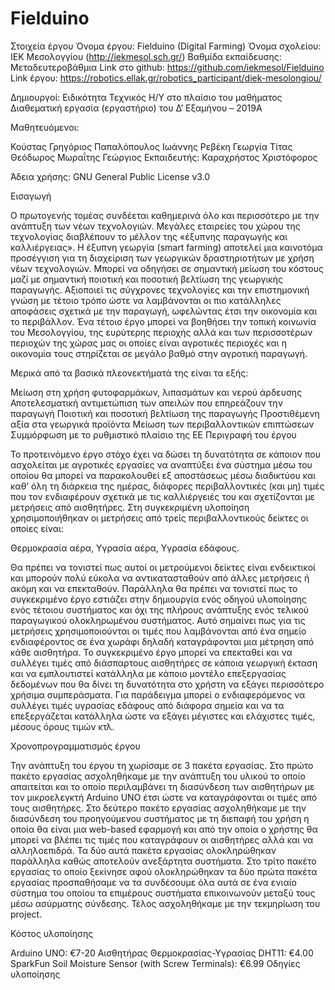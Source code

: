 # Fielduino

Στοιχεία έργου
Όνομα έργου: Fielduino (Digital Farming)
Όνομα σχολείου: ΙΕΚ Μεσολογγίου (http://iekmesol.sch.gr/)
Βαθμίδα εκπαίδευσης: Μεταδευτεροβάθμια
Link στο github: https://github.com/iekmesol/Fielduino
Link έργου: https://robotics.ellak.gr/robotics_participant/diek-mesolongiou/
 

Δημιουργοί: Ειδικότητα Τεχνικός Η/Υ στο πλαίσιο του μαθήματος Διαθεματική εργασία (εργαστήριο) του Δ’ Εξαμήνου – 2019Α

Μαθητευόμενοι:

Κούστας Γρηγόριος
Παπαλόπουλος Ιωάννης
Ρεβέκη Γεωργία
Τίτας Θεόδωρος
Μωραΐτης Γεώργιος
Εκπαιδευτής: Καραχρήστος Χριστόφορος

Άδεια χρήσης: GNU General Public License v3.0

Εισαγωγή

Ο πρωτογενής τομέας συνδέεται καθημερινά όλο και περισσότερο με την ανάπτυξη των νέων τεχνολογιών. Μεγάλες εταιρείες του χώρου της τεχνολογίας διαβλέπουν το μέλλον της «έξυπνης παραγωγής και καλλιέργειας». Η έξυπνη γεωργία (smart farming) αποτελεί μια καινοτόμα προσέγγιση για τη διαχείριση των γεωργικών δραστηριοτήτων με χρήση νέων τεχνολογιών. Μπορεί να οδηγήσει σε σημαντική μείωση του κόστους μαζί με σημαντική ποιοτική και ποσοτική βελτίωση της γεωργικής παραγωγής. Αξιοποιεί τις σύγχρονες τεχνολογίες και την επιστημονική γνώση με τέτοιο τρόπο ώστε να λαμβάνονται οι πιο κατάλληλες αποφάσεις σχετικά με την παραγωγή, ωφελώντας έτσι την οικονομία και το περιβάλλον. Ένα τέτοιο έργο μπορεί να βοηθήσει την τοπική κοινωνία του Μεσολογγίου, της ευρύτερης περιοχής αλλά και των περισσοτέρων περιοχών της χώρας μας οι οποίες είναι αγροτικές περιοχές και η οικονομία τους στηρίζεται σε μεγάλο βαθμό στην αγροτική παραγωγή.

Μερικά από τα βασικά πλεονεκτήματά της είναι τα εξής:

Μείωση στη χρήση φυτοφαρμάκων, λιπασμάτων και νερού άρδευσης
Αποτελεσματική αντιμετώπιση των απειλών που επηρεάζουν την παραγωγή
Ποιοτική και ποσοτική βελτίωση της παραγωγής
Προστιθέμενη αξία στα γεωργικά προϊόντα
Μείωση των περιβαλλοντικών επιπτώσεων
Συμμόρφωση με το ρυθμιστικό πλαίσιο της ΕΕ
Περιγραφή του έργου

Το προτεινόμενο έργο στόχο έχει να δώσει τη δυνατότητα σε κάποιον που ασχολείται με αγροτικές εργασίες να αναπτύξει ένα σύστημα μέσω του οποίου θα μπορεί να παρακολουθεί εξ αποστάσεως μέσω διαδικτύου και καθ’ όλη τη διάρκεια της ημέρας, διάφορες περιβαλλοντικές (και μη) τιμές που τον ενδιαφέρουν σχετικά με τις καλλιέργειές του και σχετίζονται με μετρήσεις από αισθητήρες. Στη συγκεκριμένη υλοποίηση χρησιμοποιήθηκαν οι μετρήσεις από τρείς περιβαλλοντικούς δείκτες οι οποίες είναι:

  Θερμοκρασία αέρα,
  Υγρασία αέρα,
  Υγρασία εδάφους.
  
Θα πρέπει να τονιστεί πως αυτοί οι μετρούμενοι δείκτες είναι ενδεικτικοί και μπορούν πολύ εύκολα να αντικατασταθούν από άλλες μετρήσεις ή ακόμη και να επεκταθούν. Παράλληλα θα πρέπει να τονιστεί πως το συγκεκριμένο έργο εστιάζει στην δημιουργία ενός οδηγού υλοποίησης ενός τέτοιου συστήματος και όχι της πλήρους ανάπτυξης ενός τελικού παραγωγικού ολοκληρωμένου συστήματος. Αυτό σημαίνει πως για τις μετρήσεις χρησιμοποιούνται οι τιμές που λαμβάνονται από ένα σημείο ενδιαφέροντος σε ένα χωράφι δηλαδή καταγράφονται μια μέτρηση από κάθε αισθητήρα.
Το συγκεκριμένο έργο μπορεί να επεκταθεί και να συλλέγει τιμές από διάσπαρτους αισθητήρες σε κάποια γεωργική έκταση και να εμπλουτιστεί κατάλληλα με κάποιο μοντέλο επεξεργασίας δεδομένων που θα δίνει τη δυνατότητα στο χρήστη να εξάγει περισσότερο χρήσιμα συμπεράσματα. Για παράδειγμα μπορεί ο ενδιαφερόμενος να συλλέγει τιμές υγρασίας εδάφους από διάφορα σημεία και να τα επεξεργάζεται κατάλληλα ώστε να εξάγει μέγιστες και ελάχιστες τιμές, μέσους όρους τιμών κτλ.

Χρονοπρογραμματισμός έργου

Την ανάπτυξη του έργου τη χωρίσαμε σε 3 πακέτα εργασίας. Στο πρώτο πακέτο εργασίας ασχοληθήκαμε με την ανάπτυξη του υλικού το οποίο απαιτείται και το οποίο περιλαμβάνει τη διασύνδεση των αισθητήρων με τον μικροελεγκτή Arduino UNO έτσι ώστε να καταγράφονται οι τιμές από τους αισθητήρες. Στο δεύτερο πακέτο εργασίας ασχοληθήκαμε με την διασύνδεση του προηγούμενου συστήματος με τη διεπαφή του χρήση η οποία θα είναι μια web-based εφαρμογή και από την οποία ο χρήστης θα μπορεί να βλέπει τις τιμές που καταγράφουν οι αισθητήρες αλλά και να αλληλοεπιδρά. Τα δύο αυτά πακέτα εργασίας ολοκληρώθηκαν παράλληλα καθώς αποτελούν ανεξάρτητα συστήματα. Στο τρίτο πακέτο εργασίας το οποίο ξεκίνησε αφού ολοκληρώθηκαν τα δύο πρώτα πακέτα εργασίας προσπαθήσαμε να τα συνδέσουμε όλα αυτά σε ένα ενιαίο σύστημα του οποίου τα επιμέρους συστήματα επικοινωνούν μεταξύ τους μέσω ασύρματης σύνδεσης. Τέλος ασχοληθήκαμε με την τεκμηρίωση του project.


Κόστος υλοποίησης

Arduino UNO: €7-20
Αισθητήρας Θερμοκρασίας-Υγρασίας DHT11: €4.00
SparkFun Soil Moisture Sensor (with Screw Terminals): €6.99
Οδηγίες υλοποίησης


